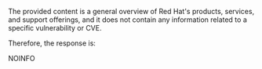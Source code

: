 The provided content is a general overview of Red Hat's products, services, and support offerings, and it does not contain any information related to a specific vulnerability or CVE.

Therefore, the response is:

NOINFO
